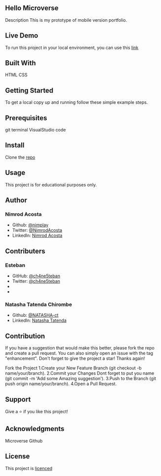 Hello Microverse
----------------
 Description
  This is my prototype of mobile version portfolio.   
  
Live Demo
---------
To run this project in your local environment, you can use this [link](https://nimplay.github.io/Microverse_Portfolio/)
  
Built With
----------
 HTML 
 CSS  

Getting Started
---------------
 To get a local copy up and running follow these simple example steps.

Prerequisites
-------------
 git terminal 
 VisualStudio code

Install
-------
 Clone the [repo](https://github.com/nimplay/Microverse_Portfolio.git)

Usage
-----
 This project is for educational purposes only.

Author
------
 ### Nimrod Acosta 
 - Github: [@nimplay](https://github.com/nimplay) 
 - Twitter: [@NimrodAcosta](https://twitter.com/NimrodAcosta)
 - LinkedIn: [Nimrod Acosta](https://www.linkedin.com/in/nimrod-acosta-734330169/)

Contributers
------------

### Esteban
- GitHub: [@ch4ne5teban](https://www.github.com/ch4ne5teban)
- Twitter: [@ch4ne5teban](https://www.twitter.com/ch4ne5teban)
-
-
### Natasha Tatenda Chirombe 
- Github: [@NATASHA-ct](https://github.com/NATASHA-ct)
- LinkedIn: [Natasha Tatenda](https://www.linkedin.com/in/natasha-chirombe-1531aa17b)

Contribution
------------
 If you have a suggestion that would make this better, please fork the repo and create a pull request. You can also simply open an issue with the tag "enhancement". Don't forget to give the project a star! Thanks again!

 Fork the Project 
 1.Create your New Feature Branch (git checkout -b name/your/branch). 
 2.Commit your Changes Dont forget to put you name (git commit -m 'Add some Amazing suggestion'). 
 3.Push to the Branch (git push origin name/your/branch). 
 4.Open a Pull Request.

Support
-------
 Give a ⭐️ if you like this project!

Acknowledgments
---------------
 Microverse 
 Github 

License
-------
 This project is [licenced](/MIT.md) 
